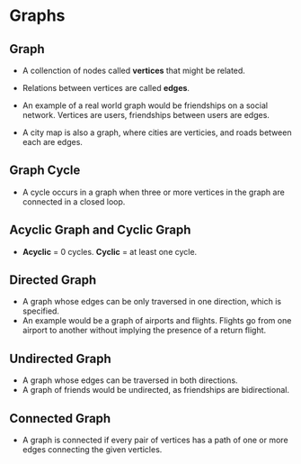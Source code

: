 # Graphs

## Graph

- A collenction of nodes called **vertices** that might be related.
- Relations between vertices are called **edges**.

- An example of a real world graph would be friendships on a social network. Vertices are users, friendships between users are edges.
- A city map is also a graph, where cities are verticies, and roads between each are edges.

## Graph Cycle

- A cycle occurs in a graph when three or more vertices in the graph are connected in a closed loop.

## Acyclic Graph and Cyclic Graph

- **Acyclic** = 0 cycles. **Cyclic** = at least one cycle.

## Directed Graph

- A graph whose edges can be only traversed in one direction, which is specified.
- An example would be a graph of airports and flights. Flights go from one airport to another without implying the presence of a return flight.

## Undirected Graph

- A graph whose edges can be traversed in both directions.
- A graph of friends would be undirected, as friendships are bidirectional.

## Connected Graph

- A graph is connected if every pair of vertices has a path of one or more edges connecting the given verticles.
